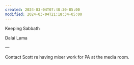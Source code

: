 ```yaml
---
created: 2024-03-04T07:48:30-05:00
modified: 2024-03-04T21:18:34-05:00
---
```


Keeping Sabbath

Dalai Lama

—

Contact Scott re having mixer work for PA at the media room.
